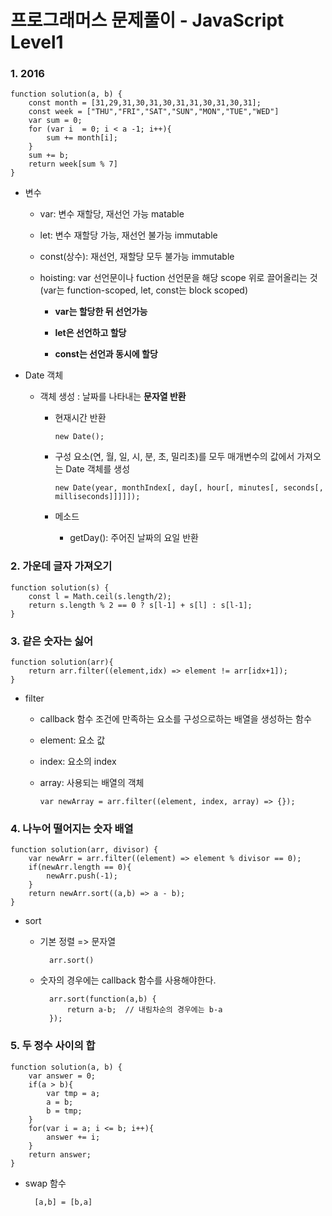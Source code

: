 # 프로그래머스 문제풀이 - JavaScript Level1
### 1. 2016
    function solution(a, b) {
        const month = [31,29,31,30,31,30,31,31,30,31,30,31];
        const week = ["THU","FRI","SAT","SUN","MON","TUE","WED"]
        var sum = 0;
        for (var i  = 0; i < a -1; i++){
            sum += month[i];
        }
        sum += b;
        return week[sum % 7]
    }

- 변수

    - var: 변수 재할당, 재선언 가능 matable

    - let: 변수 재할당 가능, 재선언 불가능 immutable

    - const(상수): 재선언, 재할당 모두 불가능 immutable

    - hoisting: var 선언문이나 fuction 선언문을 해당 scope 위로 끌어올리는 것 (var는 function-scoped, let, const는 block scoped)

        - **var는 할당한 뒤 선언가능**

        - **let은 선언하고 할당**

        - **const는 선언과 동시에 할당**
  
- Date 객체

    - 객체 생성 : 날짜를 나타내는 **문자열 반환**
      - 현재시간 반환

            new Date();
      - 구성 요소(연, 월, 일, 시, 분, 초, 밀리초)를 모두 매개변수의 값에서 가져오는 Date 객체를 생성

            new Date(year, monthIndex[, day[, hour[, minutes[, seconds[, milliseconds]]]]]);
      - 메소드

        - getDay(): 주어진 날짜의 요일 반환
  
  
### 2. 가운데 글자 가져오기
    function solution(s) {
        const l = Math.ceil(s.length/2);
        return s.length % 2 == 0 ? s[l-1] + s[l] : s[l-1];
    }
    

### 3. 같은 숫자는 싫어
    function solution(arr){
        return arr.filter((element,idx) => element != arr[idx+1]);
    }

- filter

  - callback 함수 조건에 만족하는 요소를 구성으로하는 배열을 생성하는 함수
  
  - element: 요소 값
  
  - index: 요소의 index
  
  - array: 사용되는 배열의 객체
  
        var newArray = arr.filter((element, index, array) => {});


### 4. 나누어 떨어지는 숫자 배열
    function solution(arr, divisor) {
        var newArr = arr.filter((element) => element % divisor == 0);
        if(newArr.length == 0){
            newArr.push(-1);
        }
        return newArr.sort((a,b) => a - b);
    }
    
- sort
    - 기본 정렬 => 문자열
    
            arr.sort()
    - 숫자의 경우에는 callback 함수를 사용해야한다.
    
            arr.sort(function(a,b) {
                return a-b;  // 내림차순의 경우에는 b-a
            });
            
### 5. 두 정수 사이의 합
    function solution(a, b) {
        var answer = 0;
        if(a > b){
            var tmp = a;
            a = b;
            b = tmp;
        }
        for(var i = a; i <= b; i++){
            answer += i;
        }
        return answer;
    }
    
- swap 함수

        [a,b] = [b,a]
